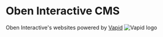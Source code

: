 # Oben Interactive CMS
Oben Interactive's websites powered by [Vapid](https://www.vapid.com/)
![Vapid logo][vapidLogoUrl]

[vapidLogoUrl]: https://cdn.vapid.site/sites/d6e9a6a0-bb98-11e8-b35a-418c733d98df/images/logo_small-e8293ea3a0ef3d1277c355c20175e9cb.png "Vapid Logo"

